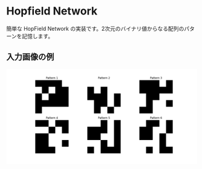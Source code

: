 # Hopfield Network
簡単な HopField Network の実装です。2次元のバイナリ値からなる配列のパターンを記憶します。

## 入力画像の例
![入力画像の例](/figures/input_patterns.png)
